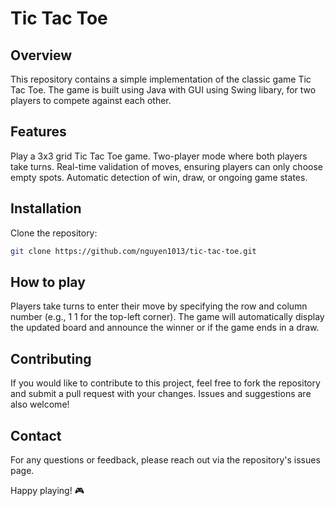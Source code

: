 # Tic Tac Toe

## Overview
This repository contains a simple implementation of the classic game Tic Tac Toe. The game is built using Java with GUI using Swing libary, for two players to compete against each other.

## Features
Play a 3x3 grid Tic Tac Toe game.
Two-player mode where both players take turns.
Real-time validation of moves, ensuring players can only choose empty spots.
Automatic detection of win, draw, or ongoing game states.

## Installation
Clone the repository:
 ```bash
git clone https://github.com/nguyen1013/tic-tac-toe.git
```

## How to play
Players take turns to enter their move by specifying the row and column number (e.g., 1 1 for the top-left corner).
The game will automatically display the updated board and announce the winner or if the game ends in a draw.

## Contributing
If you would like to contribute to this project, feel free to fork the repository and submit a pull request with your changes. Issues and suggestions are also welcome!

## Contact
For any questions or feedback, please reach out via the repository's issues page.

Happy playing! 🎮
